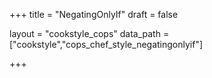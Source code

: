 +++
title = "NegatingOnlyIf"
draft = false

layout = "cookstyle_cops"
data_path = ["cookstyle","cops_chef_style_negatingonlyif"]

+++

<!-- The content of this page is automatically generated from the
cops_chef_style_negatingonlyif.yml file in github.com/chef/cookstyle/blob/main/docs-chef-io/data/cookstyle/. -->

